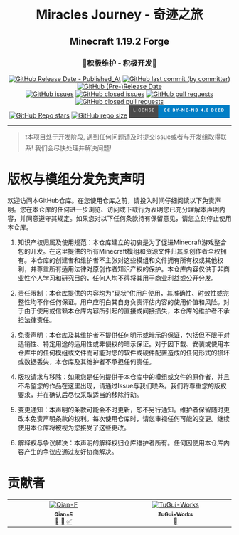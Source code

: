 <h1 align="center">Miracles Journey - 奇迹之旅</h1>
<h2 align="center">Minecraft 1.19.2 Forge</h2>
<h3 align="center">🎯积极维护 - 积极开发🥰</h3>
<div align="center">
	<a href="https://github.com/Qian-F/Miracles-Journey/releases"><img alt="GitHub Release Date - Published_At" src="https://img.shields.io/github/release-date/Qian-F/Miracles-Journey?display_date=published_at&style=for-the-badge"></a>
	<a href="https://github.com/Qian-F/Miracles-Journey/commits/main"><img alt="GitHub last commit (by committer)" src="https://img.shields.io/github/last-commit/Qian-F/Miracles-Journey?style=for-the-badge"></a>
	<a href="https://github.com/Qian-F/Miracles-Journey/releases"><img alt="GitHub (Pre-)Release Date" src="https://img.shields.io/github/release-date-pre/Qian-F/Miracles-Journey?style=for-the-badge&label=PRE%20RELEASE%20DATE"></a>
</div>
<div align="center">
	<a href="https://github.com/Qian-F/Miracles-Journey/issues?q=is%3Aissue+is%3Aopen"><img alt="GitHub issues" src="https://img.shields.io/github/issues/Qian-F/Miracles-Journey?style=for-the-badge"></a>
	<a href="https://github.com/Qian-F/Miracles-Journey/issues?q=is%3Aissue+is%3Aclosed"><img alt="GitHub closed issues" src="https://img.shields.io/github/issues-closed/Qian-F/Miracles-Journey?style=for-the-badge"></a>
	<a href="https://github.com/Qian-F/Miracles-Journey/pulls?q=is%3Apr+is%3Aopen"><img alt="GitHub pull requests" src="https://img.shields.io/github/issues-pr/Qian-F/Miracles-Journey?style=for-the-badge"></a>
	<a href="https://github.com/Qian-F/Miracles-Journey/pulls?q=is%3Apr+is%3Aclosed"><img alt="GitHub closed pull requests" src="https://img.shields.io/github/issues-pr-closed/Qian-F/Miracles-Journey?style=for-the-badge"></a>
</div>
<div align="center">
	<a href="https://github.com/Qian-F/Miracles-Journey/stargazers"><img alt="GitHub Repo stars" src="https://img.shields.io/github/stars/Qian-F/Miracles-Journey?style=for-the-badge"></a>
	<a href="https://github.com/Qian-F/Miracles-Journey"><img alt="GitHub repo size" src="https://img.shields.io/github/repo-size/Qian-F/Miracles-Journey?style=for-the-badge"></a>
	<a href="https://github.com/Qian-F/Miracles-Journey/blob/main/LICENSE.MD"><img alt="License" src="./.github/license-cc-by-nc-nd-4.0-deed.svg" height="28"/></a>
</div>

------

> ❗本项目处于开发阶段, 遇到任何问题请及时提交Issue或者与开发组取得联系! 我们会尽快处理并解决问题!

# 版权与模组分发免责声明

欢迎访问本GitHub仓库。在您使用仓库之前，请投入时间仔细阅读以下免责声明。您在本仓库的任何进一步浏览、访问或下载行为表明您已充分理解本声明内容，并同意遵守其规定。如果您对以下任何条款持有保留意见，请您立刻停止使用本仓库。

1. 知识产权归属及使用规范：本仓库建立的初衷是为了促进Minecraft游戏整合包的开发。在这里提供的所有Minecraft模组和资源文件归其原创作者全权拥有。本仓库的创建者和维护者不主张对这些模组和文件拥有所有权或其他权利，并尊重所有适用法律对原创作者知识产权的保护。本仓库内容仅供于非商业性个人学习和研究目的，任何人均不得将其用于商业利益或公开分发。

2. 责任限制：本仓库提供的内容均为“现状”供用户使用，其准确性、时效性或完整性均不作任何保证。用户应明白其自身负责评估内容的使用价值和风险。对于由于使用或信赖本仓库内容所引起的直接或间接损失，本仓库的维护者不承担法律责任。

3. 免责声明：本仓库及其维护者不提供任何明示或暗示的保证，包括但不限于对适销性、特定用途的适用性或非侵权的暗示保证。对于因下载、安装或使用本仓库中的任何模组或文件而可能对您的软件或硬件配置造成的任何形式的损坏或数据丢失，本仓库及其维护者不承担任何责任。

4. 版权请求与移除：如果您是任何提供于本仓库中的模组或文件的原作者，并且不希望您的作品在这里出现，请通过Issue与我们联系。我们将尊重您的版权要求，并在确认后尽快采取适当的移除行动。

5. 变更通知：本声明的条款可能会不时更新，恕不另行通知。维护者保留随时更改本免责声明条款的权利。每次使用仓库时，请您审视任何可能的变更。继续使用本仓库将被视为您接受了这些更改。

6. 解释权与争议解决：本声明的解释权归仓库维护者所有。任何因使用本仓库内容产生的争议应通过友好协商解决。

# 贡献者
<!-- ALL-CONTRIBUTORS-LIST:START - Do not remove or modify this section -->
<!-- prettier-ignore-start -->
<!-- markdownlint-disable -->
<table>
  <tbody>
    <tr>
      <td align="center" valign="top" width="14.28%"><a href="https://github.com/Qian-F"><img src="https://avatars.githubusercontent.com/u/111696321?v=4?s=100" width="100px;" alt="Qian-F"/><br /><sub><b>Qian-F</b></sub></a><br /><a href="#maintenance-Qian-F" title="Maintenance">🚧</a> <a href="#ideas-Qian-F" title="Ideas, Planning, & Feedback">🤔</a> <a href="#tutorial-Qian-F" title="Tutorials">✅</a></td>
      <td align="center" valign="top" width="14.28%"><a href="https://github.com/Environ936"><img src="https://avatars.githubusercontent.com/u/64760882?v=4?s=100" width="100px;" alt="TuGui-Works"/><br /><sub><b>TuGui-Works</b></sub></a><br /><a href="#design-Environ936" title="Design">🎨</a></td>
    </tr>
  </tbody>
</table>

<!-- markdownlint-restore -->
<!-- prettier-ignore-end -->

<!-- ALL-CONTRIBUTORS-LIST:END -->
